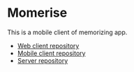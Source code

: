 # Momerise
This is a mobile client of memorizing app.
* [Web client repository](https://github.com/ikuto0608/mwa_client)
* [Mobile client repository](https://github.com/ikuto0608/mwa_client_mobile)
* [Server repository](https://github.com/ikuto0608/mwa_server)

